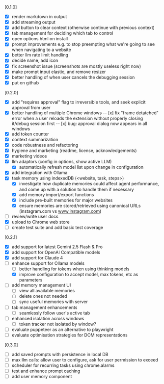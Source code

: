 [0.1.0]
- [x] render markdown in output
- [x] add streaming output
- [x] add button to clear context (otherwise continue with previous context)
- [x] tab management for deciding which tab to control
- [x] open options.html on install
- [x] prompt improvements e.g. to stop preempting what we're going to see when navigating to a website
- [x] better llm rate limit handling
- [x] decide name, add icon
- [x] fix screenshot issue (screenshots are mostly useless right now)
- [x] make prompt input elastic, and remove resizer
- [x] better handling of when user cancels the debugging session
- [x] put on github

[0.2.0]
- [x] add "requires approval" flag to irreversible tools, and seek explicit approval from user
- [x] better handling of multiple Chrome windows
-- [x] fix "frame detatched" error when a user reloads the extension without properly closing it/debug session first
-- [x] bug: approval dialog now appears in all windows
- [x] add token counter
- [x] context summarization
- [x] code robustness and refactoring
- [x] hygiene and marketing (readme, license, acknowledgements)
- [x] marketing videos
- [x] llm adaptors (config in options, show active LLM)
    - [x] automatically refresh model list upon change in configuration
- [x] add integration with Ollama
- [x] task memory using indexedDB (<website, task, steps>) 
    - [x] investigate how duplicate memories could affect agent performance, and come up with a solution to handle them if necessary
    - [x] add memory import/export functions
    - [x] include pre-built memories for major websites
    - [x] ensure memories are stored/retrieved using canonical URLs (instagram.com vs www.instagram.com)
- [ ] review/write user docs
- [x] upload to Chrome web store
- [ ] create test suite and add basic test coverage

[0.2.1]

- [x] add support for latest Gemini 2.5 Flash & Pro
- [x] add support for OpenAI Compatible models
- [x] add support for Claude 4
- [ ] enhance support for Ollama models
    - [ ] better handling for <think> tokens when using thinking models
    - [x] improve configuration to accept model, max tokens, etc as parameters
- [ ] add memory management UI
    - [ ] view all available memories
    - [ ] delete ones not needed  
    - [ ] sync useful memories with server
- [ ] tab management enhancements
    - [ ] seamlessly follow user's active tab
- [ ] enhanced isolation across windows
    - [ ] token tracker not isolated by window?
- [ ] evaluate puppeteer as an alternative to playwright
- [ ] evaluate optimisation strategies for DOM representations

[0.3.0]
- [ ] add saved prompts with persistence in local DB
- [ ] max llm calls: allow user to configure, ask for user permission to exceed
- [ ] scheduler for recurring tasks using chrome.alarms
- [ ] test and enhance prompt caching
- [ ] add user memory component
